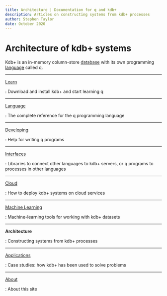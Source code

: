 ```yaml
---
title: Architecture | Documentation for q and kdb+
description: Articles on constructing systems from kdb+ processes
author: Stephen Taylor
date: October 2020
---
```

# Architecture of kdb+ systems




Kdb+ is an in-memory column-store [database](../database/index.md) with its own programming [language](../ref/index.md) called q. 

----

[Learn](../learn/index.md)

: Download and install kdb+ and start learning q

----

[Language](../ref/index.md)

: The complete reference for the q programming language

----

[Developing](../develop/index.md)

: Help for writing q programs

----

[Interfaces](../interfaces/index.md)

: Libraries to connect other languages to kdb+ servers, or q programs to processes in other languages

----

[Cloud](../cloud/index.md)

: How to deploy kdb+ systems on cloud services

----

[Machine Learning](../ml/index.md)

: Machine-learning tools for working with kdb+ datasets

----

**Architecture**

: Constructing systems from kdb+ processes

----

[Applications](../applications/index.md)

: Case studies: how kdb+ has been used to solve problems

----

[About](../about/index.md)

: About this site